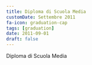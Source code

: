 ```yaml
---
title: Diploma di Scuola Media
customDate: Settembre 2011
fa-icon: graduation-cap
tags: [graduation]
date: 2011-09-01
draft: false
---
```


Diploma di Scuola Media
